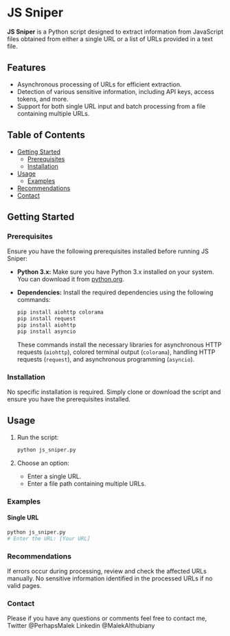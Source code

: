 # JS Sniper

**JS Sniper** is a Python script designed to extract information from JavaScript files obtained from either a single URL or a list of URLs provided in a text file.

## Features

- Asynchronous processing of URLs for efficient extraction.
- Detection of various sensitive information, including API keys, access tokens, and more.
- Support for both single URL input and batch processing from a file containing multiple URLs.

## Table of Contents

- [Getting Started](#getting-started)
  - [Prerequisites](#prerequisites)
  - [Installation](#installation)
- [Usage](#usage)
  - [Examples](#examples)
- [Recommendations](#recommendations)
- [Contact](#Contact)

## Getting Started

### Prerequisites

Ensure you have the following prerequisites installed before running JS Sniper:

- **Python 3.x:** Make sure you have Python 3.x installed on your system. You can download it from [python.org](https://www.python.org/downloads/).

- **Dependencies:** Install the required dependencies using the following commands:

    ```bash
    pip install aiohttp colorama
    pip install request
    pip install aiohttp
    pip install asyncio
    ```

    These commands install the necessary libraries for asynchronous HTTP requests (`aiohttp`), colored terminal output (`colorama`), handling HTTP requests (`request`), and asynchronous programming (`asyncio`).

### Installation

No specific installation is required. Simply clone or download the script and ensure you have the prerequisites installed.

## Usage

1. Run the script:

    ```bash
    python js_sniper.py
    ```

2. Choose an option:
    - Enter a single URL.
    - Enter a file path containing multiple URLs.

### Examples

#### Single URL

```bash
python js_sniper.py
# Enter the URL: [Your URL]
```

### Recommendations
If errors occur during processing, review and check the affected URLs manually.
No sensitive information identified in the processed URLs if no valid pages.

### Contact
Please if you have any questions or comments feel free to contact me, 
Twitter @PerhapsMalek
Linkedin @MalekAlthubiany


